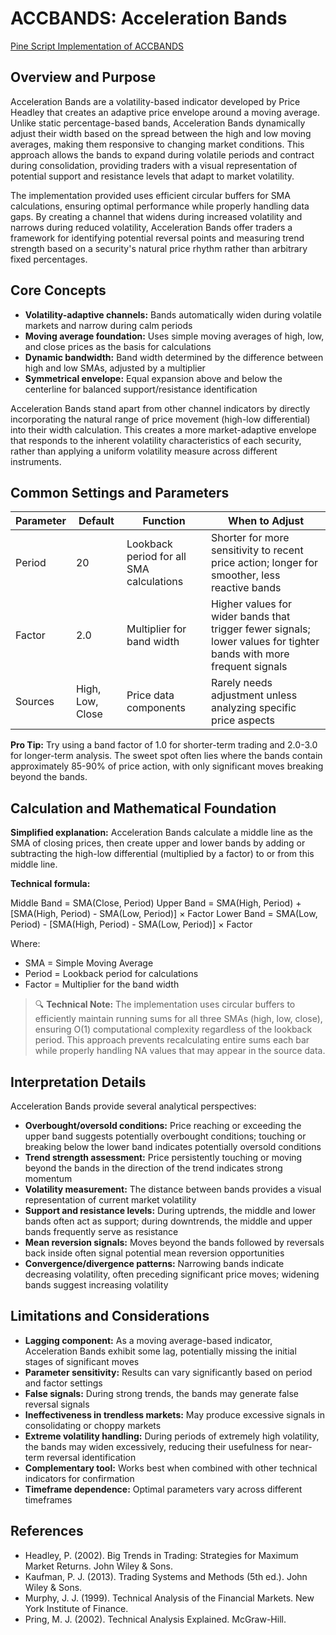 # ACCBANDS: Acceleration Bands

[Pine Script Implementation of ACCBANDS](https://github.com/mihakralj/pinescript/blob/main/indicators/channels/accbands.pine)

## Overview and Purpose

Acceleration Bands are a volatility-based indicator developed by Price Headley that creates an adaptive price envelope around a moving average. Unlike static percentage-based bands, Acceleration Bands dynamically adjust their width based on the spread between the high and low moving averages, making them responsive to changing market conditions. This approach allows the bands to expand during volatile periods and contract during consolidation, providing traders with a visual representation of potential support and resistance levels that adapt to market volatility.

The implementation provided uses efficient circular buffers for SMA calculations, ensuring optimal performance while properly handling data gaps. By creating a channel that widens during increased volatility and narrows during reduced volatility, Acceleration Bands offer traders a framework for identifying potential reversal points and measuring trend strength based on a security's natural price rhythm rather than arbitrary fixed percentages.

## Core Concepts

* **Volatility-adaptive channels:** Bands automatically widen during volatile markets and narrow during calm periods
* **Moving average foundation:** Uses simple moving averages of high, low, and close prices as the basis for calculations
* **Dynamic bandwidth:** Band width determined by the difference between high and low SMAs, adjusted by a multiplier
* **Symmetrical envelope:** Equal expansion above and below the centerline for balanced support/resistance identification

Acceleration Bands stand apart from other channel indicators by directly incorporating the natural range of price movement (high-low differential) into their width calculation. This creates a more market-adaptive envelope that responds to the inherent volatility characteristics of each security, rather than applying a uniform volatility measure across different instruments.

## Common Settings and Parameters

| Parameter | Default | Function | When to Adjust |
|-----------|---------|----------|---------------|
| Period | 20 | Lookback period for all SMA calculations | Shorter for more sensitivity to recent price action; longer for smoother, less reactive bands |
| Factor | 2.0 | Multiplier for band width | Higher values for wider bands that trigger fewer signals; lower values for tighter bands with more frequent signals |
| Sources | High, Low, Close | Price data components | Rarely needs adjustment unless analyzing specific price aspects |

**Pro Tip:** Try using a band factor of 1.0 for shorter-term trading and 2.0-3.0 for longer-term analysis. The sweet spot often lies where the bands contain approximately 85-90% of price action, with only significant moves breaking beyond the bands.

## Calculation and Mathematical Foundation

**Simplified explanation:**
Acceleration Bands calculate a middle line as the SMA of closing prices, then create upper and lower bands by adding or subtracting the high-low differential (multiplied by a factor) to or from this middle line.

**Technical formula:**

Middle Band = SMA(Close, Period)
Upper Band = SMA(High, Period) + [SMA(High, Period) - SMA(Low, Period)] × Factor
Lower Band = SMA(Low, Period) - [SMA(High, Period) - SMA(Low, Period)] × Factor

Where:
- SMA = Simple Moving Average
- Period = Lookback period for calculations
- Factor = Multiplier for the band width

> 🔍 **Technical Note:** The implementation uses circular buffers to efficiently maintain running sums for all three SMAs (high, low, close), ensuring O(1) computational complexity regardless of the lookback period. This approach prevents recalculating entire sums each bar while properly handling NA values that may appear in the source data.

## Interpretation Details

Acceleration Bands provide several analytical perspectives:

* **Overbought/oversold conditions:** Price reaching or exceeding the upper band suggests potentially overbought conditions; touching or breaking below the lower band indicates potentially oversold conditions
* **Trend strength assessment:** Price persistently touching or moving beyond the bands in the direction of the trend indicates strong momentum
* **Volatility measurement:** The distance between bands provides a visual representation of current market volatility
* **Support and resistance levels:** During uptrends, the middle and lower bands often act as support; during downtrends, the middle and upper bands frequently serve as resistance
* **Mean reversion signals:** Moves beyond the bands followed by reversals back inside often signal potential mean reversion opportunities
* **Convergence/divergence patterns:** Narrowing bands indicate decreasing volatility, often preceding significant price moves; widening bands suggest increasing volatility

## Limitations and Considerations

* **Lagging component:** As a moving average-based indicator, Acceleration Bands exhibit some lag, potentially missing the initial stages of significant moves
* **Parameter sensitivity:** Results can vary significantly based on period and factor settings
* **False signals:** During strong trends, the bands may generate false reversal signals
* **Ineffectiveness in trendless markets:** May produce excessive signals in consolidating or choppy markets
* **Extreme volatility handling:** During periods of extremely high volatility, the bands may widen excessively, reducing their usefulness for near-term reversal identification
* **Complementary tool:** Works best when combined with other technical indicators for confirmation
* **Timeframe dependence:** Optimal parameters vary across different timeframes

## References

* Headley, P. (2002). Big Trends in Trading: Strategies for Maximum Market Returns. John Wiley & Sons.
* Kaufman, P. J. (2013). Trading Systems and Methods (5th ed.). John Wiley & Sons.
* Murphy, J. J. (1999). Technical Analysis of the Financial Markets. New York Institute of Finance.
* Pring, M. J. (2002). Technical Analysis Explained. McGraw-Hill.
